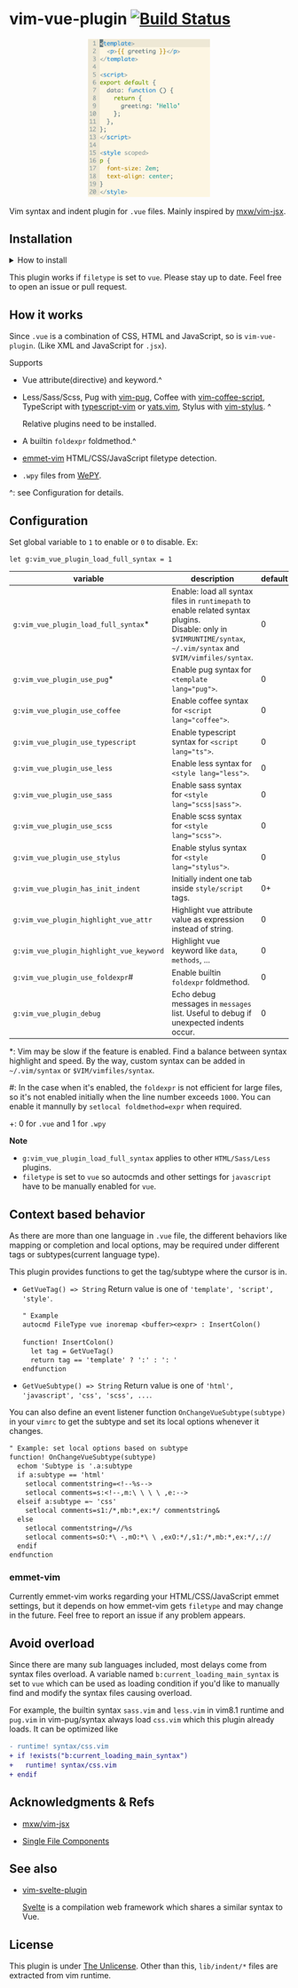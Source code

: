 # vim-vue-plugin [![Build Status][12]](https://travis-ci.com/leafOfTree/vim-vue-plugin)

<p align="center">
<a href="https://github.com/altercation/vim-colors-solarized">
<img alt="screenshot" src="https://raw.githubusercontent.com/leafOfTree/leafOfTree.github.io/master/vim-vue-plugin-screenshot.png" width="220" />
</a>
</p>

Vim syntax and indent plugin for `.vue` files. Mainly inspired by [mxw/vim-jsx][1].

## Installation

<details>

<summary><a>How to install</a></summary>

- [VundleVim][2]

        Plugin 'leafOfTree/vim-vue-plugin'

- [vim-pathogen][5]

        cd ~/.vim/bundle && \
        git clone https://github.com/leafOfTree/vim-vue-plugin --depth 1

- [vim-plug][7]

        Plug 'leafOfTree/vim-vue-plugin'
        :PlugInstall

- Or manually, clone this plugin to `path/to/this_plugin`, and add it to `rtp` in vimrc

        set rtp+=path/to/this_plugin

<br />
</details>

This plugin works if `filetype` is set to `vue`. Please stay up to date. Feel free to open an issue or pull request.

## How it works

Since `.vue` is a combination of CSS, HTML and JavaScript, so is `vim-vue-plugin`. (Like XML and JavaScript for `.jsx`).

Supports

- Vue attribute(directive) and keyword.^
- Less/Sass/Scss, Pug with [vim-pug][4], Coffee with [vim-coffee-script][11], TypeScript with [typescript-vim][14] or [yats.vim][15], Stylus with [vim-stylus][16]. ^

    Relative plugins need to be installed.

- A builtin `foldexpr` foldmethod.^
- [emmet-vim][10] HTML/CSS/JavaScript filetype detection.
- `.wpy` files from [WePY][6].

^: see Configuration for details. 

## Configuration

Set global variable to `1` to enable or `0` to disable. Ex:

```vim
let g:vim_vue_plugin_load_full_syntax = 1
```

| variable                              | description                                                                                            | default                    |
|---------------------------------------|--------------------------------------------------------------------------------------------------------------------------------|----------------------------|
| `g:vim_vue_plugin_load_full_syntax`\* | Enable: load all syntax files in `runtimepath` to enable related syntax plugins.<br> Disable: only in `$VIMRUNTIME/syntax`, `~/.vim/syntax` and `$VIM/vimfiles/syntax`. | 0 |
| `g:vim_vue_plugin_use_pug`\*          | Enable pug syntax for `<template lang="pug">`.                                                         | 0 |
| `g:vim_vue_plugin_use_coffee`         | Enable coffee syntax for `<script lang="coffee">`.                                                     | 0 |
| `g:vim_vue_plugin_use_typescript`     | Enable typescript syntax for `<script lang="ts">`.                                                     | 0 |
| `g:vim_vue_plugin_use_less`           | Enable less syntax for `<style lang="less">`.                                                          | 0 |
| `g:vim_vue_plugin_use_sass`           | Enable sass syntax for `<style lang="scss\|sass">`.                               | 0 |
| `g:vim_vue_plugin_use_scss`           | Enable scss syntax for `<style lang="scss">`.                               | 0 |
| `g:vim_vue_plugin_use_stylus`         | Enable stylus syntax for `<style lang="stylus">`.                                                      | 0 |
| `g:vim_vue_plugin_has_init_indent`    | Initially indent one tab inside `style/script` tags.                                                   | 0+ |
| `g:vim_vue_plugin_highlight_vue_attr` | Highlight vue attribute value as expression instead of string.                                         | 0 |
| `g:vim_vue_plugin_highlight_vue_keyword` | Highlight vue keyword like `data`, `methods`, ...                       | 0 |
| `g:vim_vue_plugin_use_foldexpr`\#     | Enable builtin `foldexpr` foldmethod.                                                                  | 0 |
| `g:vim_vue_plugin_debug`              | Echo debug messages in `messages` list. Useful to debug if unexpected indents occur.                   | 0 |

\*: Vim may be slow if the feature is enabled. Find a balance between syntax highlight and speed. By the way, custom syntax can be added in `~/.vim/syntax` or `$VIM/vimfiles/syntax`. 

\#: In the case when it's enabled, the `foldexpr` is not efficient for large files, so it's not enabled initially when the line number exceeds `1000`. You can enable it mannully by `setlocal foldmethod=expr` when required.

\+: 0 for `.vue` and 1 for `.wpy`

**Note**

- `g:vim_vue_plugin_load_full_syntax` applies to other `HTML/Sass/Less` plugins.
- `filetype` is set to `vue` so autocmds and other settings for `javascript` have to be manually enabled for `vue`.

## Context based behavior

As there are more than one language in `.vue` file, the different behaviors like mapping or completion and local options, may be required under different tags or subtypes(current language type).

This plugin provides functions to get the tag/subtype where the cursor is in.

- `GetVueTag() => String` Return value is one of `'template', 'script', 'style'`.

    ```vim
    " Example
    autocmd FileType vue inoremap <buffer><expr> : InsertColon()

    function! InsertColon()
      let tag = GetVueTag()
      return tag == 'template' ? ':' : ': '
    endfunction
    ```

- `GetVueSubtype() => String` Return value is one of `'html', 'javascript', 'css', 'scss', ...`.

You can also define an event listener function `OnChangeVueSubtype(subtype)` in your `vimrc` to get the subtype and set its local options whenever it changes.

```vim
" Example: set local options based on subtype
function! OnChangeVueSubtype(subtype)
  echom 'Subtype is '.a:subtype
  if a:subtype == 'html'
    setlocal commentstring=<!--%s-->
    setlocal comments=s:<!--,m:\ \ \ \ ,e:-->
  elseif a:subtype =~ 'css'
    setlocal comments=s1:/*,mb:*,ex:*/ commentstring&
  else
    setlocal commentstring=//%s
    setlocal comments=sO:*\ -,mO:*\ \ ,exO:*/,s1:/*,mb:*,ex:*/,://
  endif
endfunction
```

### emmet-vim

Currently emmet-vim works regarding your HTML/CSS/JavaScript emmet settings, but it depends on how emmet-vim gets `filetype` and may change in the future. Feel free to report an issue if any problem appears.

## Avoid overload

Since there are many sub languages included, most delays come from syntax files overload. A variable named `b:current_loading_main_syntax` is set to `vue` which can be used as loading condition if you'd like to manually find and modify the syntax files causing overload.

For example, the builtin syntax `sass.vim` and `less.vim` in vim8.1 runtime and `pug.vim` in vim-pug/syntax always load `css.vim` which this plugin already loads. It can be optimized like

```diff
- runtime! syntax/css.vim
+ if !exists("b:current_loading_main_syntax")
+   runtime! syntax/css.vim
+ endif
```

## Acknowledgments & Refs

- [mxw/vim-jsx][1]

- [Single File Components][3]

## See also

- [vim-svelte-plugin][9] 

    [Svelte][13] is a compilation web framework which shares a similar syntax to Vue.

## License

This plugin is under [The Unlicense][8]. Other than this, `lib/indent/*` files are extracted from vim runtime.

[1]: https://github.com/mxw/vim-jsx "mxw: vim-jsx"
[2]: https://github.com/VundleVim/Vundle.vim
[3]: https://vuejs.org/v2/guide/single-file-components.html
[4]: https://github.com/digitaltoad/vim-pug
[5]: https://github.com/tpope/vim-pathogen
[6]: https://github.com/Tencent/wepy
[7]: https://github.com/junegunn/vim-plug
[8]: https://choosealicense.com/licenses/unlicense/
[9]: https://github.com/leafOfTree/vim-svelte-plugin
[10]: https://github.com/mattn/emmet-vim
[11]: https://github.com/kchmck/vim-coffee-script
[12]: https://travis-ci.com/leafOfTree/vim-vue-plugin.svg?branch=master
[13]: https://svelte.dev/
[14]: https://github.com/leafgarland/typescript-vim
[15]: https://github.com/HerringtonDarkholme/yats.vim
[16]: https://github.com/iloginow/vim-stylus
